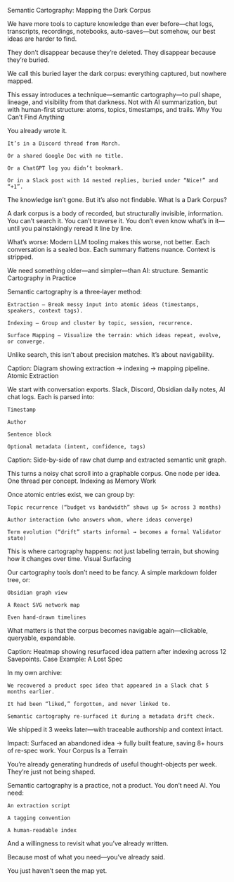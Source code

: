 Semantic Cartography: Mapping the Dark Corpus

We have more tools to capture knowledge than ever before—chat logs, transcripts, recordings, notebooks, auto-saves—but somehow, our best ideas are harder to find.

They don’t disappear because they’re deleted. They disappear because they’re buried.

We call this buried layer the dark corpus: everything captured, but nowhere mapped.

This essay introduces a technique—semantic cartography—to pull shape, lineage, and visibility from that darkness. Not with AI summarization, but with human-first structure: atoms, topics, timestamps, and trails.
Why You Can’t Find Anything

You already wrote it.

    It’s in a Discord thread from March.

    Or a shared Google Doc with no title.

    Or a ChatGPT log you didn’t bookmark.

    Or in a Slack post with 14 nested replies, buried under “Nice!” and “+1”.

The knowledge isn’t gone. But it’s also not findable.
What Is a Dark Corpus?

A dark corpus is a body of recorded, but structurally invisible, information. You can’t search it. You can’t traverse it. You don’t even know what’s in it—until you painstakingly reread it line by line.

What’s worse:
Modern LLM tooling makes this worse, not better. Each conversation is a sealed box. Each summary flattens nuance. Context is stripped.

We need something older—and simpler—than AI: structure.
Semantic Cartography in Practice

Semantic cartography is a three‑layer method:

    Extraction – Break messy input into atomic ideas (timestamps, speakers, context tags).

    Indexing – Group and cluster by topic, session, recurrence.

    Surface Mapping – Visualize the terrain: which ideas repeat, evolve, or converge.

Unlike search, this isn't about precision matches. It’s about navigability.
<!-- VISUAL: cartography-pipeline.svg -->

Caption: Diagram showing extraction → indexing → mapping pipeline.
Atomic Extraction

We start with conversation exports. Slack, Discord, Obsidian daily notes, AI chat logs. Each is parsed into:

    Timestamp

    Author

    Sentence block

    Optional metadata (intent, confidence, tags)

<!-- VISUAL: chat-vs-map.mp4 -->

Caption: Side-by-side of raw chat dump and extracted semantic unit graph.

This turns a noisy chat scroll into a graphable corpus. One node per idea. One thread per concept.
Indexing as Memory Work

Once atomic entries exist, we can group by:

    Topic recurrence (“budget vs bandwidth” shows up 5× across 3 months)

    Author interaction (who answers whom, where ideas converge)

    Term evolution (“drift” starts informal → becomes a formal Validator state)

This is where cartography happens: not just labeling terrain, but showing how it changes over time.
Visual Surfacing

Our cartography tools don’t need to be fancy. A simple markdown folder tree, or:

    Obsidian graph view

    A React SVG network map

    Even hand-drawn timelines

What matters is that the corpus becomes navigable again—clickable, queryable, expandable.
<!-- VISUAL: pattern-resurface.svg -->

Caption: Heatmap showing resurfaced idea pattern after indexing across 12 Savepoints.
Case Example: A Lost Spec

In my own archive:

    We recovered a product spec idea that appeared in a Slack chat 5 months earlier.

    It had been “liked,” forgotten, and never linked to.

    Semantic cartography re-surfaced it during a metadata drift check.

We shipped it 3 weeks later—with traceable authorship and context intact.
<!-- CALL-OUT -->

Impact: Surfaced an abandoned idea → fully built feature, saving 8+ hours of re-spec work.
Your Corpus Is a Terrain

You’re already generating hundreds of useful thought-objects per week. They’re just not being shaped.

Semantic cartography is a practice, not a product. You don’t need AI. You need:

    An extraction script

    A tagging convention

    A human-readable index

And a willingness to revisit what you’ve already written.

Because most of what you need—you’ve already said.

You just haven’t seen the map yet.